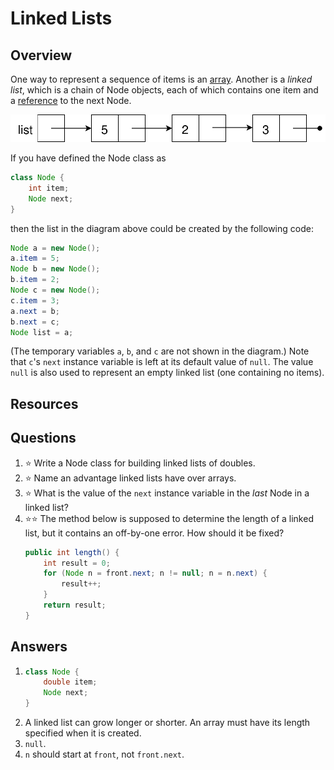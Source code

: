 # Linked Lists
## Overview
One way to represent a sequence of items is an [array](arrays.md). Another is a *linked list*, which is a chain of Node objects, each of which contains one item and a [reference](references.md) to the next Node.

![list contains a reference to a node. That node contains 5 and a reference to the next node. The second node contains 2 and a reference to the third node. The third node contains 3 and a null reference.](linked_list.svg)

If you have defined the Node class as

```java
class Node {
    int item;
    Node next;
}
```

then the list in the diagram above could be created by the following code:

```java
Node a = new Node();
a.item = 5;
Node b = new Node();
b.item = 2;
Node c = new Node();
c.item = 3;
a.next = b;
b.next = c;
Node list = a;
```

(The temporary variables `a`, `b`, and `c` are not shown in the diagram.) Note that `c`'s `next` instance variable is left at its default value of `null`. The value `null` is also used to represent an empty linked list (one containing no items).



## Resources
## Questions

1. :star: Write a Node class for building linked lists of doubles.
1. :star: Name an advantage linked lists have over arrays.
1. :star: What is the value of the `next` instance variable in the *last* Node in a linked list?
1. :star::star: The method below is supposed to determine the length of a linked list, but it contains an off-by-one error. How should it be fixed?
    ```java
    public int length() {
        int result = 0;
        for (Node n = front.next; n != null; n = n.next) {
            result++;
        }
        return result;
    }
    ```
## Answers
1.  ```java
    class Node {
        double item;
        Node next;
    }
    ```
1. A linked list can grow longer or shorter. An array must have its length specified when it is created.
1. `null`.
1. `n` should start at `front`, not `front.next`.
